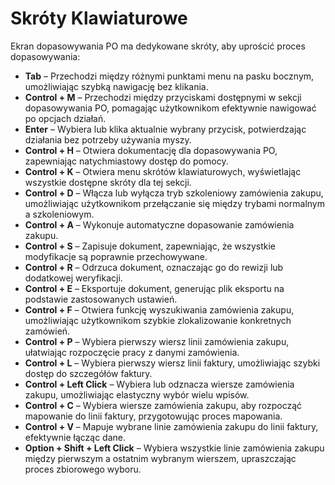 # Skróty Klawiaturowe

Ekran dopasowywania PO ma dedykowane skróty, aby uprościć proces dopasowywania:

* **Tab** – Przechodzi między różnymi punktami menu na pasku bocznym, umożliwiając szybką nawigację bez klikania.
* **Control + M** – Przechodzi między przyciskami dostępnymi w sekcji dopasowywania PO, pomagając użytkownikom efektywnie nawigować po opcjach działań.
* **Enter** – Wybiera lub klika aktualnie wybrany przycisk, potwierdzając działania bez potrzeby używania myszy.
* **Control + H** – Otwiera dokumentację dla dopasowywania PO, zapewniając natychmiastowy dostęp do pomocy.
* **Control + K** – Otwiera menu skrótów klawiaturowych, wyświetlając wszystkie dostępne skróty dla tej sekcji.
* **Control + D** – Włącza lub wyłącza tryb szkoleniowy zamówienia zakupu, umożliwiając użytkownikom przełączanie się między trybami normalnym a szkoleniowym.
* **Control + A** – Wykonuje automatyczne dopasowanie zamówienia zakupu.
* **Control + S** – Zapisuje dokument, zapewniając, że wszystkie modyfikacje są poprawnie przechowywane.
* **Control + R** – Odrzuca dokument, oznaczając go do rewizji lub dodatkowej weryfikacji.
* **Control + E** – Eksportuje dokument, generując plik eksportu na podstawie zastosowanych ustawień.
* **Control + F** – Otwiera funkcję wyszukiwania zamówienia zakupu, umożliwiając użytkownikom szybkie zlokalizowanie konkretnych zamówień.
* **Control + P** – Wybiera pierwszy wiersz linii zamówienia zakupu, ułatwiając rozpoczęcie pracy z danymi zamówienia.
* **Control + L** – Wybiera pierwszy wiersz linii faktury, umożliwiając szybki dostęp do szczegółów faktury.
* **Control + Left Click** – Wybiera lub odznacza wiersze zamówienia zakupu, umożliwiając elastyczny wybór wielu wpisów.
* **Control + C** – Wybiera wiersze zamówienia zakupu, aby rozpocząć mapowanie do linii faktury, przygotowując proces mapowania.
* **Control + V** – Mapuje wybrane linie zamówienia zakupu do linii faktury, efektywnie łącząc dane.
* **Option + Shift + Left Click** – Wybiera wszystkie linie zamówienia zakupu między pierwszym a ostatnim wybranym wierszem, upraszczając proces zbiorowego wyboru.
